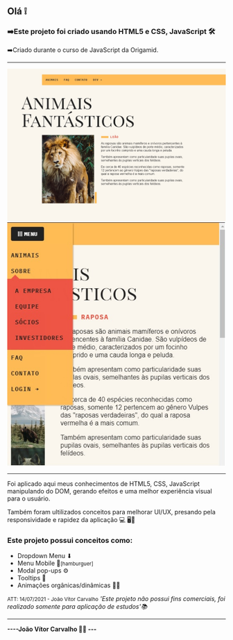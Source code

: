 <h2>Olá ❕</h2>
<h3>➡️Este projeto foi criado usando <strong>HTML5 e CSS, JavaScript</strong> 🛠️</h3>
<p>➡️Criado durante o curso de JavaScript da Origamid.</p>
<hr>
<img src="imgs/animais-fan.jpg"></img>
<br>
<img src="imgs/responsive.jpg"></img>
<hr>
<p>Foi aplicado aqui meus conhecimentos de HTML5, CSS, JavaScript  manipulando do DOM, gerando efeitos e uma melhor experiência visual para o usuário.</p>
<p>Também foram ultilizados conceitos para melhorar UI/UX, presando pela responsividade e rapidez da aplicação 💻 🖥️📱</p>
<h3>Este projeto possui conceitos como:</h3>
<ul>
  <li>Dropdown Menu ⬇</li>
  <li>Menu Mobile 📱<small>[hamburguer]</small></li>
  <li>Modal pop-ups ⚙</li>
  <li>Tooltips 📍</li>
  <li>Animações orgânicas/dinâmicas 🧑‍💻</li>
</ul>
<small>ATT: 14/07/2021 - João Vítor Carvalho</small>
<em>'Este projeto não possui fins comerciais, foi realizado somente para aplicação de estudos'📚</em>
<hr>
<strong>----João Vítor Carvalho 👨‍💻 ---</strong>
